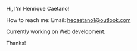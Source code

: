 Hi, I’m Henrique Caetano!



How to reach me:
      Email: hecaetano1@outlook.com
      
Currently working on Web development.
      
Thanks!

